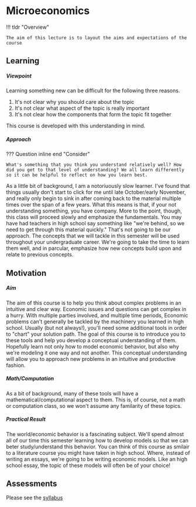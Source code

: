 # Microeconomics

!!! tldr "Overview"

    The aim of this lecture is to layout the aims and expectations of the course

## **Learning**

##### Viewpoint
Learning something new can be difficult for the following three reasons. 

1. It's not clear why you should care about the topic
2. It's not clear what aspect of the topic is really important 
3. It's not clear how the components that form the topic fit together 

This course is developed with this understanding in mind. 

##### Approach

??? Question inline end "Consider"

    What's something that you think you understand relatively well? How did you get to that level of understanding? We all learn differently so it can be helpful to reflect on how you learn best.


As a little bit of background, I am a notoriuously slow learner. I've found that things usually don't start to click for me until late October/early November, and really only begin to sink in after coming back to the material multiple times over the span of a few years. What this means is that, if your not understanding something, you have company. More to the point, though, this class will proceed slowly and emphasize the fundamentals. You may have had teachers in high school say something like "we're behind, so we need to get through this material quickly." That's not going to be our approach. The concepts that we will tackle in this semester will be used throughout your undergraduate career. We're going to take the time to learn them well, and in parcular, emphasize how new concepts build upon and relate to previous concepts.

## **Motivation**

##### Aim
The aim of this course is to help you think about complex problems in an intuitive and clear way. Economic issues and questions can get complex in a hurry. With multiple parties involved, and multiple time periods,  Economic problems can't generally be tackled by the machinery you learned in high school. Usually (but not always!), you'll need some additional tools in order to "chart" your solution path. The goal of this course is to introduce you to these tools and help you develop a conceptual understanding of them. Hopefully learn not only how to model economic behavior, but also why we're modeling it one way and not another. This conceptual understanding will allow you to approach new problems in an intuitive and productive fashion. 

##### Math/Computation
As a bit of background, many of these tools will have a mathematical/computational aspect to them. This is, of course, not a math or computation class, so we won't assume any familarity of these topics. 

##### Practical Result
The world/economic behavior is a fascinating subject. We'll spend almost all of our time this semester learning how to develop models so that we can beter study/understand this behavior. You can think of this course as smilair to a literature course you might have taken in high school. Where, instead of writing an essays, we're going to be writing economic models. Like an high school essay, the topic of these models will often be of your choice!

## **Assessments**

Please see the [syllabus](docs/overview/Syllabus.pdf)